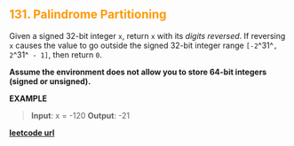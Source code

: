 <h2 style="color:#F90;">131. Palindrome Partitioning</h2>

Given a signed 32-bit integer `x`, return `x` with its *digits reversed*. If reversing `x` causes the value to go outside the signed 32-bit integer range `[-2`^31^`, 2`^31^` - 1]`, then return `0`.

**Assume the environment does not allow you to store 64-bit integers (signed or unsigned).**

**EXAMPLE**
>**Input**: x = -120
**Output**: -21


**[leetcode url](https://leetcode.com/problems/reverse-integer/description/)**

